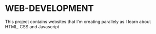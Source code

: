 # WEB-DEVELOPMENT
This project contains websites that I'm creating parallely as I learn about HTML, CSS and Javascript
